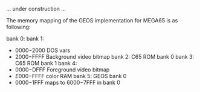 ... under construction ...



The memory mapping of the GEOS implementation for MEGA65 is as following:

bank 0:
bank 1: 
  - $0000-$2000 DOS vars
  - $2000-$FFFF Background video bitmap
bank 2: C65 ROM bank 0
bank 3: C65 ROM bank 1
bank 4: 
  - $0000-$DFFF Foreground video bitmap
  - $E000-$FFFF color RAM
bank 5: GEOS bank 0
  - $0000-$1FFF maps to $6000-$7FFF in bank 0